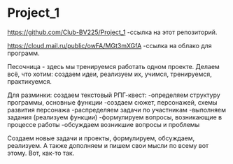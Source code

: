 # Project_1
https://github.com/Club-BV225/Project_1
-ссылка на этот репозиторий.

https://cloud.mail.ru/public/owFA/MGt3mXGfA
-ссылка на облако для программ.

Песочница - здесь мы тренируемся работать  одном проекте. Делаем всё, что хотим: создаем идеи, реализуем их, учимся, тренируемся, практикуемся.

Для разминки: создаем текстовый РПГ-квест:
  -определяем структуру программы, основные функции
  -создаем сюжет, персонажей, схемы развития персонажа
  -распределяем задачи по участникам
  -выполняем задания (реализуем функции)
  -формулируем вопросы, возникающие в процессе работы
  -обсуждаем возникшие вопросы и проблемы
  
 Создаем новые задачи и проекты, формулируем, обсуждаем, реализуем.
 А также дополняем и пишем свои мысли по всему вот этому.
Вот, как-то так.
